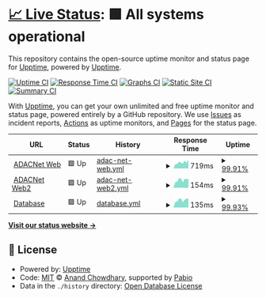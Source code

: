 # [📈 Live Status](https://devilcr4ft.github.io/status/): <!--live status--> **🟩 All systems operational**

This repository contains the open-source uptime monitor and status page for [Upptime](https://upptime.js.org), powered by [Upptime](https://github.com/upptime/upptime).

[![Uptime CI](https://github.com/Devilc4ft/status/workflows/Uptime%20CI/badge.svg)](https://github.com/Devilc4ft/status/actions?query=workflow%3A%22Uptime+CI%22)
[![Response Time CI](https://github.com/Devilc4ft/status/workflows/Response%20Time%20CI/badge.svg)](https://github.com/Devilc4ft/status/actions?query=workflow%3A%22Response+Time+CI%22)
[![Graphs CI](https://github.com/Devilc4ft/status/workflows/Graphs%20CI/badge.svg)](https://github.com/Devilc4ft/status/actions?query=workflow%3A%22Graphs+CI%22)
[![Static Site CI](https://github.com/Devilc4ft/status/workflows/Static%20Site%20CI/badge.svg)](https://github.com/Devilc4ft/status/actions?query=workflow%3A%22Static+Site+CI%22)
[![Summary CI](https://github.com/Devilc4ft/status/workflows/Summary%20CI/badge.svg)](https://github.com/Devilc4ft/status/actions?query=workflow%3A%22Summary+CI%22)

With [Upptime](https://upptime.js.org), you can get your own unlimited and free uptime monitor and status page, powered entirely by a GitHub repository. We use [Issues](https://github.com/upptime/upptime/issues) as incident reports, [Actions](https://github.com/Devilc4ft/status/actions) as uptime monitors, and [Pages](https://demo.upptime.js.org) for the status page.

<!--start: status pages-->
<!-- This summary is generated by Upptime (https://github.com/upptime/upptime) -->
<!-- Do not edit this manually, your changes will be overwritten -->
<!-- prettier-ignore -->
| URL | Status | History | Response Time | Uptime |
| --- | ------ | ------- | ------------- | ------ |
| <img alt="" src="https://icons.duckduckgo.com/ip3/adacnet.devilcraft.eu.ico" height="13"> [ADACNet Web](https://adacnet.devilcraft.eu/) | 🟩 Up | [adac-net-web.yml](https://github.com/Devilcr4ft/status/commits/HEAD/history/adac-net-web.yml) | <details><summary><img alt="Response time graph" src="./graphs/adac-net-web/response-time-week.png" height="20"> 719ms</summary><br><a href="https://Devilcr4ft.github.io/status/history/adac-net-web"><img alt="Response time 637" src="https://img.shields.io/endpoint?url=https%3A%2F%2Fraw.githubusercontent.com%2FDevilcr4ft%2Fstatus%2FHEAD%2Fapi%2Fadac-net-web%2Fresponse-time.json"></a><br><a href="https://Devilcr4ft.github.io/status/history/adac-net-web"><img alt="24-hour response time 599" src="https://img.shields.io/endpoint?url=https%3A%2F%2Fraw.githubusercontent.com%2FDevilcr4ft%2Fstatus%2FHEAD%2Fapi%2Fadac-net-web%2Fresponse-time-day.json"></a><br><a href="https://Devilcr4ft.github.io/status/history/adac-net-web"><img alt="7-day response time 719" src="https://img.shields.io/endpoint?url=https%3A%2F%2Fraw.githubusercontent.com%2FDevilcr4ft%2Fstatus%2FHEAD%2Fapi%2Fadac-net-web%2Fresponse-time-week.json"></a><br><a href="https://Devilcr4ft.github.io/status/history/adac-net-web"><img alt="30-day response time 637" src="https://img.shields.io/endpoint?url=https%3A%2F%2Fraw.githubusercontent.com%2FDevilcr4ft%2Fstatus%2FHEAD%2Fapi%2Fadac-net-web%2Fresponse-time-month.json"></a><br><a href="https://Devilcr4ft.github.io/status/history/adac-net-web"><img alt="1-year response time 637" src="https://img.shields.io/endpoint?url=https%3A%2F%2Fraw.githubusercontent.com%2FDevilcr4ft%2Fstatus%2FHEAD%2Fapi%2Fadac-net-web%2Fresponse-time-year.json"></a></details> | <details><summary><a href="https://Devilcr4ft.github.io/status/history/adac-net-web">99.91%</a></summary><a href="https://Devilcr4ft.github.io/status/history/adac-net-web"><img alt="All-time uptime 99.94%" src="https://img.shields.io/endpoint?url=https%3A%2F%2Fraw.githubusercontent.com%2FDevilcr4ft%2Fstatus%2FHEAD%2Fapi%2Fadac-net-web%2Fuptime.json"></a><br><a href="https://Devilcr4ft.github.io/status/history/adac-net-web"><img alt="24-hour uptime 99.37%" src="https://img.shields.io/endpoint?url=https%3A%2F%2Fraw.githubusercontent.com%2FDevilcr4ft%2Fstatus%2FHEAD%2Fapi%2Fadac-net-web%2Fuptime-day.json"></a><br><a href="https://Devilcr4ft.github.io/status/history/adac-net-web"><img alt="7-day uptime 99.91%" src="https://img.shields.io/endpoint?url=https%3A%2F%2Fraw.githubusercontent.com%2FDevilcr4ft%2Fstatus%2FHEAD%2Fapi%2Fadac-net-web%2Fuptime-week.json"></a><br><a href="https://Devilcr4ft.github.io/status/history/adac-net-web"><img alt="30-day uptime 99.94%" src="https://img.shields.io/endpoint?url=https%3A%2F%2Fraw.githubusercontent.com%2FDevilcr4ft%2Fstatus%2FHEAD%2Fapi%2Fadac-net-web%2Fuptime-month.json"></a><br><a href="https://Devilcr4ft.github.io/status/history/adac-net-web"><img alt="1-year uptime 99.94%" src="https://img.shields.io/endpoint?url=https%3A%2F%2Fraw.githubusercontent.com%2FDevilcr4ft%2Fstatus%2FHEAD%2Fapi%2Fadac-net-web%2Fuptime-year.json"></a></details>
| <img alt="" src="https://icons.duckduckgo.com/ip3/adacnet.devilcraft.eu.ico" height="13"> [ADACNet Web2](https://adacnet.devilcraft.eu/) | 🟩 Up | [adac-net-web2.yml](https://github.com/Devilcr4ft/status/commits/HEAD/history/adac-net-web2.yml) | <details><summary><img alt="Response time graph" src="./graphs/adac-net-web2/response-time-week.png" height="20"> 154ms</summary><br><a href="https://Devilcr4ft.github.io/status/history/adac-net-web2"><img alt="Response time 134" src="https://img.shields.io/endpoint?url=https%3A%2F%2Fraw.githubusercontent.com%2FDevilcr4ft%2Fstatus%2FHEAD%2Fapi%2Fadac-net-web2%2Fresponse-time.json"></a><br><a href="https://Devilcr4ft.github.io/status/history/adac-net-web2"><img alt="24-hour response time 131" src="https://img.shields.io/endpoint?url=https%3A%2F%2Fraw.githubusercontent.com%2FDevilcr4ft%2Fstatus%2FHEAD%2Fapi%2Fadac-net-web2%2Fresponse-time-day.json"></a><br><a href="https://Devilcr4ft.github.io/status/history/adac-net-web2"><img alt="7-day response time 154" src="https://img.shields.io/endpoint?url=https%3A%2F%2Fraw.githubusercontent.com%2FDevilcr4ft%2Fstatus%2FHEAD%2Fapi%2Fadac-net-web2%2Fresponse-time-week.json"></a><br><a href="https://Devilcr4ft.github.io/status/history/adac-net-web2"><img alt="30-day response time 134" src="https://img.shields.io/endpoint?url=https%3A%2F%2Fraw.githubusercontent.com%2FDevilcr4ft%2Fstatus%2FHEAD%2Fapi%2Fadac-net-web2%2Fresponse-time-month.json"></a><br><a href="https://Devilcr4ft.github.io/status/history/adac-net-web2"><img alt="1-year response time 134" src="https://img.shields.io/endpoint?url=https%3A%2F%2Fraw.githubusercontent.com%2FDevilcr4ft%2Fstatus%2FHEAD%2Fapi%2Fadac-net-web2%2Fresponse-time-year.json"></a></details> | <details><summary><a href="https://Devilcr4ft.github.io/status/history/adac-net-web2">99.91%</a></summary><a href="https://Devilcr4ft.github.io/status/history/adac-net-web2"><img alt="All-time uptime 99.94%" src="https://img.shields.io/endpoint?url=https%3A%2F%2Fraw.githubusercontent.com%2FDevilcr4ft%2Fstatus%2FHEAD%2Fapi%2Fadac-net-web2%2Fuptime.json"></a><br><a href="https://Devilcr4ft.github.io/status/history/adac-net-web2"><img alt="24-hour uptime 99.40%" src="https://img.shields.io/endpoint?url=https%3A%2F%2Fraw.githubusercontent.com%2FDevilcr4ft%2Fstatus%2FHEAD%2Fapi%2Fadac-net-web2%2Fuptime-day.json"></a><br><a href="https://Devilcr4ft.github.io/status/history/adac-net-web2"><img alt="7-day uptime 99.91%" src="https://img.shields.io/endpoint?url=https%3A%2F%2Fraw.githubusercontent.com%2FDevilcr4ft%2Fstatus%2FHEAD%2Fapi%2Fadac-net-web2%2Fuptime-week.json"></a><br><a href="https://Devilcr4ft.github.io/status/history/adac-net-web2"><img alt="30-day uptime 99.94%" src="https://img.shields.io/endpoint?url=https%3A%2F%2Fraw.githubusercontent.com%2FDevilcr4ft%2Fstatus%2FHEAD%2Fapi%2Fadac-net-web2%2Fuptime-month.json"></a><br><a href="https://Devilcr4ft.github.io/status/history/adac-net-web2"><img alt="1-year uptime 99.94%" src="https://img.shields.io/endpoint?url=https%3A%2F%2Fraw.githubusercontent.com%2FDevilcr4ft%2Fstatus%2FHEAD%2Fapi%2Fadac-net-web2%2Fuptime-year.json"></a></details>
| <img alt="" src="https://icons.duckduckgo.com/ip3/null.ico" height="13"> [Database](45.84.196.164) | 🟩 Up | [database.yml](https://github.com/Devilcr4ft/status/commits/HEAD/history/database.yml) | <details><summary><img alt="Response time graph" src="./graphs/database/response-time-week.png" height="20"> 135ms</summary><br><a href="https://Devilcr4ft.github.io/status/history/database"><img alt="Response time 114" src="https://img.shields.io/endpoint?url=https%3A%2F%2Fraw.githubusercontent.com%2FDevilcr4ft%2Fstatus%2FHEAD%2Fapi%2Fdatabase%2Fresponse-time.json"></a><br><a href="https://Devilcr4ft.github.io/status/history/database"><img alt="24-hour response time 118" src="https://img.shields.io/endpoint?url=https%3A%2F%2Fraw.githubusercontent.com%2FDevilcr4ft%2Fstatus%2FHEAD%2Fapi%2Fdatabase%2Fresponse-time-day.json"></a><br><a href="https://Devilcr4ft.github.io/status/history/database"><img alt="7-day response time 135" src="https://img.shields.io/endpoint?url=https%3A%2F%2Fraw.githubusercontent.com%2FDevilcr4ft%2Fstatus%2FHEAD%2Fapi%2Fdatabase%2Fresponse-time-week.json"></a><br><a href="https://Devilcr4ft.github.io/status/history/database"><img alt="30-day response time 114" src="https://img.shields.io/endpoint?url=https%3A%2F%2Fraw.githubusercontent.com%2FDevilcr4ft%2Fstatus%2FHEAD%2Fapi%2Fdatabase%2Fresponse-time-month.json"></a><br><a href="https://Devilcr4ft.github.io/status/history/database"><img alt="1-year response time 114" src="https://img.shields.io/endpoint?url=https%3A%2F%2Fraw.githubusercontent.com%2FDevilcr4ft%2Fstatus%2FHEAD%2Fapi%2Fdatabase%2Fresponse-time-year.json"></a></details> | <details><summary><a href="https://Devilcr4ft.github.io/status/history/database">99.93%</a></summary><a href="https://Devilcr4ft.github.io/status/history/database"><img alt="All-time uptime 99.95%" src="https://img.shields.io/endpoint?url=https%3A%2F%2Fraw.githubusercontent.com%2FDevilcr4ft%2Fstatus%2FHEAD%2Fapi%2Fdatabase%2Fuptime.json"></a><br><a href="https://Devilcr4ft.github.io/status/history/database"><img alt="24-hour uptime 99.49%" src="https://img.shields.io/endpoint?url=https%3A%2F%2Fraw.githubusercontent.com%2FDevilcr4ft%2Fstatus%2FHEAD%2Fapi%2Fdatabase%2Fuptime-day.json"></a><br><a href="https://Devilcr4ft.github.io/status/history/database"><img alt="7-day uptime 99.93%" src="https://img.shields.io/endpoint?url=https%3A%2F%2Fraw.githubusercontent.com%2FDevilcr4ft%2Fstatus%2FHEAD%2Fapi%2Fdatabase%2Fuptime-week.json"></a><br><a href="https://Devilcr4ft.github.io/status/history/database"><img alt="30-day uptime 99.95%" src="https://img.shields.io/endpoint?url=https%3A%2F%2Fraw.githubusercontent.com%2FDevilcr4ft%2Fstatus%2FHEAD%2Fapi%2Fdatabase%2Fuptime-month.json"></a><br><a href="https://Devilcr4ft.github.io/status/history/database"><img alt="1-year uptime 99.95%" src="https://img.shields.io/endpoint?url=https%3A%2F%2Fraw.githubusercontent.com%2FDevilcr4ft%2Fstatus%2FHEAD%2Fapi%2Fdatabase%2Fuptime-year.json"></a></details>

<!--end: status pages-->

[**Visit our status website →**](https://devilcr4ft.github.io/status/)

## 📄 License

- Powered by: [Upptime](https://github.com/upptime/upptime)
- Code: [MIT](./LICENSE) © [Anand Chowdhary](https://anandchowdhary.com), supported by [Pabio](https://pabio.com)
- Data in the `./history` directory: [Open Database License](https://opendatacommons.org/licenses/odbl/1-0/)
